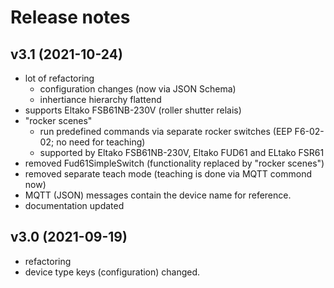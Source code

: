 # Release notes

## v3.1 (2021-10-24)

- lot of refactoring
  - configuration changes (now via JSON Schema)
  - inhertiance hierarchy flattend
- supports Eltako FSB61NB-230V (roller shutter relais)
- "rocker scenes"
  - run predefined commands via separate rocker switches (EEP F6-02-02; no need for teaching)
  - supported by Eltako FSB61NB-230V, Eltako FUD61 and ELtako FSR61
- removed Fud61SimpleSwitch (functionality replaced by "rocker scenes")
- removed separate teach mode (teaching is done via MQTT commond now)
- MQTT (JSON) messages contain the device name for reference.
- documentation updated

## v3.0 (2021-09-19)

- refactoring
- device type keys (configuration) changed.
